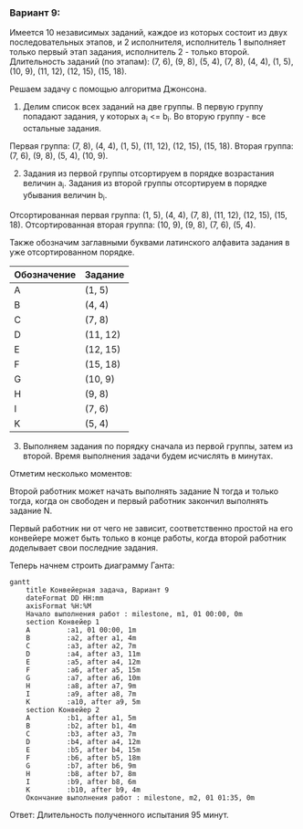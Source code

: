 ### Вариант 9:
Имеется 10 независимых заданий, каждое из которых состоит из двух последовательных этапов, и 2 исполнителя, исполнитель 1 выполняет только первый этап задания, исполнитель 2 - только второй. Длительность заданий (по этапам): (7, 6), (9, 8), (5, 4), (7, 8), (4, 4), (1, 5), (10, 9), (11, 12), (12, 15), (15, 18).

Решаем задачу с помощью алгоритма Джонсона.

1) Делим список всех заданий на две группы. В первую группу попадают задания, у которых а<sub>i</sub> <= b<sub>i</sub>. Во вторую группу - все остальные задания.

Первая группа: (7, 8), (4, 4), (1, 5), (11, 12), (12, 15), (15, 18).
Вторая группа: (7, 6), (9, 8), (5, 4), (10, 9).

2) Задания из первой группы отсортируем в порядке возрастания величин а<sub>i</sub>. Задания из второй группы отсортируем в порядке убывания величин b<sub>i</sub>.

Отсортированная первая группа: (1, 5), (4, 4), (7, 8), (11, 12), (12, 15), (15, 18).
Отсортированная вторая группа: (10, 9), (9, 8), (7, 6), (5, 4).

Также обозначим заглавными буквами латинского алфавита задания в уже отсортированном порядке.

| Обозначение | Задание |
| ----------- | ------- |
| A           |  (1, 5) |
| B           |  (4, 4) |
| C           |  (7, 8) |
| D           | (11, 12)|
| E           | (12, 15)|
| F           | (15, 18)|
| G           | (10, 9) |
| H           |  (9, 8) |
| I           |  (7, 6) |
| K           |  (5, 4) |

3) Выполняем задания по порядку сначала из первой группы, затем из второй. Время выполнения задачи будем исчислять в минутах.

Отметим несколько моментов:

Второй работник может начать выполнять задание N тогда и только тогда, когда он свободен и первый работник закончил выполнять задание N.

Первый работник ни от чего не зависит, соответственно простой на его конвейере может быть только в конце работы, когда второй работник доделывает свои последние задания.

Теперь начнем строить диаграмму Ганта:

```mermaid
gantt
    title Конвейерная задача, Вариант 9
    dateFormat DD HH:mm    
    axisFormat %H:%M
    Начало выполнения работ : milestone, m1, 01 00:00, 0m
    section Конвейер 1
    A         :a1, 01 00:00, 1m
    B         :a2, after a1, 4m
    C         :a3, after a2, 7m
    D         :a4, after a3, 11m
    E         :a5, after a4, 12m
    F         :a6, after a5, 15m
    G         :a7, after a6, 10m
    H         :a8, after a7, 9m
    I         :a9, after a8, 7m
    K         :a10, after a9, 5m
    section Конвейер 2
    A         :b1, after a1, 5m
    B         :b2, after b1, 4m
    C         :b3, after a3, 7m
    D         :b4, after a4, 12m
    E         :b5, after b4, 15m
    F         :b6, after b5, 18m
    G         :b7, after b6, 9m
    H         :b8, after b7, 8m
    I         :b9, after b8, 6m
    K         :b10, after b9, 4m
    Окончание выполнения работ : milestone, m2, 01 01:35, 0m
```

Ответ: Длительность полученного испытания 95 минут.